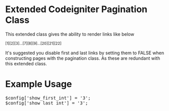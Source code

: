 <h1>Extended Codeigniter Pagination Class</h1>
<p>This extended class gives the ability to render links like below</p>
<small>[1][2][3]...[7][8][9]...[20][21][22]</small>
<p>It's suggested you disable first and last links by setting them to FALSE when constructing pages with the pagination class. As these are redundant with this extended class.</p>

<h1>Example Usage</h1>
<pre>
$config['show_first_int'] = '3';
$config['show_last_int'] = '3';
</pre>
